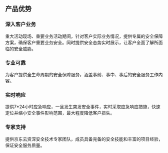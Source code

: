 ## 产品优势

### 深入客户业务

  重大活动现场、重要业务活动期间，针对客户实际业务情况，提供专属的安全保障方案，确保客户重要业务安全。同时提供安全态势实时展示，让客户全面了解所面临的安全威胁。

### 专业可靠

  为客户提供全生命周期的安全保障服务，涵盖事前、事中、事后的安全服务工作内容。

### 实时响应

  提供7*24小时应急响应，一旦发生突发安全事件，实时采取应急响应措施，快速定位并缩小安全事件影响范围，最大程度降低客户损失。

### 专家支持

  提供京东云资深安全技术专家团队，成员具备完备的安全技能和丰富的项目经验，保证安全服务质量。
